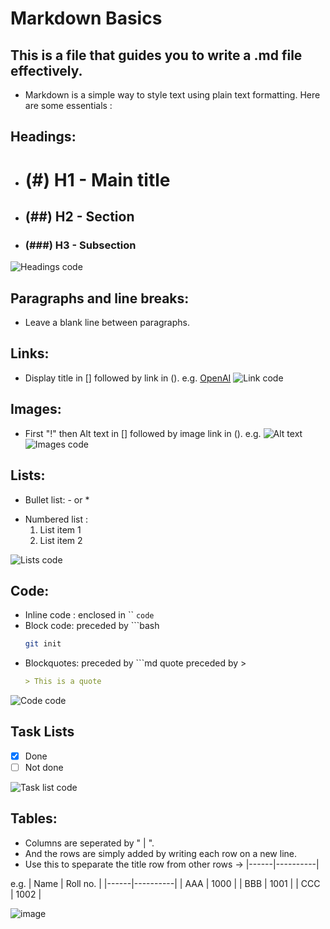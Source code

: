 # Markdown Basics
## This is a file that guides you to write a .md file effectively.

- Markdown is a simple way to style text using plain text formatting.
Here are some essentials :

## Headings:
  - # (#) H1 - Main title
  - ## (##) H2 - Section
  - ### (###) H3 - Subsection
![Headings code](https://github.com/user-attachments/assets/14225cc4-5578-494c-b612-673bbf687063)


## Paragraphs and line breaks:
  - Leave a blank line between paragraphs.


## Links:
  - Display title in [] followed by link in ().
  e.g.
  [OpenAI](https://openai.com)
![Link code](https://github.com/user-attachments/assets/3f98cd3a-e549-4cb0-a371-b2b50cdfd3a9)

  
## Images:
  - First "!" then Alt text in [] followed by image link in ().
  e.g.
  ![Alt text](https://example.com/image.png)
  ![Images code](https://github.com/user-attachments/assets/01e7c750-a892-4fca-a30a-a364c2fdbcd6)

## Lists:
  - Bullet list: - or *
  * Numbered list :
    1. List item 1
    2. List item 2
    
![Lists code](https://github.com/user-attachments/assets/faf9ceea-7c32-466a-a251-8148cc908897)

## Code:
- Inline code : enclosed in ``
  `code`
- Block code: preceded by ```bash
  ```bash
  git init
- Blockquotes: preceded by ```md
  quote preceded by >
  ```md
  > This is a quote

![Code code](https://github.com/user-attachments/assets/4e45964d-c312-4ffa-b199-30e046966878)

## Task Lists

- [x] Done
- [ ] Not done

![Task list code](https://github.com/user-attachments/assets/4aafd696-9130-412b-801c-399f0f4f17d3)

## Tables:
- Columns are seperated by " | ".
- And the rows are simply added by writing each row on a new line.
- Use this to speparate the title row from other rows ->
|------|----------|

e.g.
| Name | Roll no. |
|------|----------|
| AAA | 1000 |
| BBB | 1001 |
| CCC | 1002 |

![image](https://github.com/user-attachments/assets/5e9e1706-8ff8-49e8-95b2-3d40ad5d9484)

